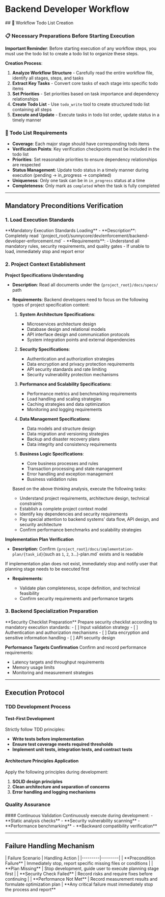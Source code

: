 # Backend Developer Workflow

<enforcement>
## 🔄 Workflow Todo List Creation

### 📋 Necessary Preparations Before Starting Execution

**Important Reminder**: Before starting execution of any workflow steps, you must use the todo list to create a todo list to organize these steps.

**Creation Process**:
1. **Analyze Workflow Structure** - Carefully read the entire workflow file, identify all stages, steps, and tasks
2. **Extract Key Tasks** - Convert core tasks of each stage into specific todo items
3. **Set Priorities** - Set priorities based on task importance and dependency relationships
4. **Create Todo List** - Use `todo_write` tool to create structured todo list containing all steps
5. **Execute and Update** - Execute tasks in todo list order, update status in a timely manner

### 📝 Todo List Requirements
- **Coverage**: Each major stage should have corresponding todo items
- **Verification Points**: Key verification checkpoints must be included in the todo list
- **Priorities**: Set reasonable priorities to ensure dependency relationships are respected
- **Status Management**: Update todo status in a timely manner during execution (pending → in_progress → completed)
- **Uniqueness**: Only one task can be in `in_progress` status at a time
- **Completeness**: Only mark as `completed` when the task is fully completed
</enforcement>

---

<workflow type="backend-developer">

## Mandatory Preconditions Verification
<mandatory-preconditions>

### 1. Load Execution Standards

<stage name="Load Execution Standards" number="1" critical="true">
**Mandatory Execution Standards Loading**
- **Description**: Completely read `{project_root}/sunnycore/dev/enforcement/backend-developer-enforcement.md`
- **Requirements**:
  <requirements>
  - Understand all mandatory rules, security requirements, and quality gates
  - If unable to load, immediately stop and report error
  </requirements>

</stage>

### 2. Project Context Establishment

<stage name="Project Context Establishment" number="2" critical="true">

**Project Specifications Understanding**

- **Description**: Read all documents under the `{project_root}/docs/specs/` path
- **Requirements**:
  <requirements>
  <think>
  Backend developers need to focus on the following types of project specification content:

  1. **System Architecture Specifications**:
     - Microservices architecture design
     - Database design and relational models
     - API interface design and communication protocols
     - System integration points and external dependencies

  2. **Security Specifications**:
     - Authentication and authorization strategies
     - Data encryption and privacy protection requirements
     - API security standards and rate limiting
     - Security vulnerability protection mechanisms

  3. **Performance and Scalability Specifications**:
     - Performance metrics and benchmarking requirements
     - Load handling and scaling strategies
     - Caching strategies and data optimization
     - Monitoring and logging requirements

  4. **Data Management Specifications**:
     - Data models and structure design
     - Data migration and versioning strategies
     - Backup and disaster recovery plans
     - Data integrity and consistency requirements

  5. **Business Logic Specifications**:
     - Core business processes and rules
     - Transaction processing and state management
     - Error handling and exception management
     - Business validation rules
  </think>

  Based on the above thinking analysis, execute the following tasks:
  - Understand project requirements, architecture design, technical constraints
  - Establish a complete project context model
  - Identify key dependencies and security requirements
  - Pay special attention to backend systems' data flow, API design, and security architecture
  - Confirm performance benchmarks and scalability strategies
  </requirements>

**Implementation Plan Verification**
- **Description**: Confirm `{project_root}/docs/implementation-plan/{task_id}`(such as `1`, `2`, `3`...)-plan.md` exists and is readable
<critical-checkpoint>
If implementation plan does not exist, immediately stop and notify user that planning stage needs to be executed first
</critical-checkpoint>

- **Requirements**:
  <requirements>
  <think hard>
  - Validate plan completeness, scope definition, and technical feasibility
  - Confirm security requirements and performance targets
  <think hard>
  </requirements>

</stage>

### 3. Backend Specialization Preparation

<stage name="Backend Specialization Preparation" number="3" critical="true">
**Security Checklist Preparation**
Prepare security checklist according to mandatory execution standards:

<security-checklist>
<think>
- [ ] Input validation strategy
- [ ] Authentication and authorization mechanisms
- [ ] Data encryption and sensitive information handling
- [ ] API security design
<think>
</security-checklist>

**Performance Targets Confirmation**
Confirm and record performance requirements:
<performance-targets>
<think>
- Latency targets and throughput requirements
- Memory usage limits
- Monitoring and measurement strategies
<think>
</performance-targets>
</stage>
</mandatory-preconditions>

---

## Execution Protocol
<execution-protocol>

### TDD Development Process
<stage name="TDD Development Process" number="4" critical="true">

#### Test-First Development
Strictly follow TDD principles:
<tdd-requirements>
<think harder>
- **Write tests before implementation**
- **Ensure test coverage meets required thresholds**
- **Implement unit tests, integration tests, and contract tests**
<think harder>
</tdd-requirements>

#### Architecture Principles Application
Apply the following principles during development:
<architecture-principles>
<think harder>
1. **SOLID design principles**
2. **Clean architecture and separation of concerns**
3. **Error handling and logging mechanisms**
<think harder>
</architecture-principles>
</stage>

### Quality Assurance
<stage name="Quality Assurance" number="5" critical="true">
#### Continuous Validation
Continuously execute during development:
<quality-validations>
<think hard>
- **Static analysis checks**
- **Security vulnerability scanning**
- **Performance benchmarking**
- **Backward compatibility verification**
<think hard>
</quality-validations>
</stage>
</execution-protocol>

---

## Failure Handling Mechanism
<failure-handling>
| Failure Scenario | Handling Action |
|---------|---------|
| **Precondition Failure** | Immediately stop, report specific missing files or conditions |
| **Plan Missing** | Stop development, guide user to execute planning stage first |
| **Security Check Failed** | Record risks and require fixes before continuing |
| **Performance Not Met** | Record measurement results and formulate optimization plan |

<critical-failures>
**Any critical failure must immediately stop the process and report**
</critical-failures>

</failure-handling>

</workflow>
